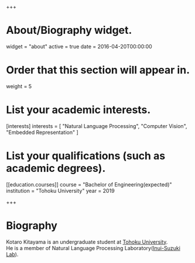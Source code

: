 +++
# About/Biography widget.
widget = "about"
active = true
date = 2016-04-20T00:00:00

# Order that this section will appear in.
weight = 5

# List your academic interests.
[interests]
  interests = [
    "Natural Language Processing",
    "Computer Vision",
    "Embedded Representation"
  ]

# List your qualifications (such as academic degrees).
[[education.courses]]
  course = "Bachelor of Engineering(expected)"
  institution = "Tohoku University"
  year = 2019

+++

# Biography

Kotaro Kitayama is an undergraduate student at [Tohoku University](https://www.tohoku.ac.jp/).  
He is a member of Natural Language Processing Laboratory([Inui-Suzuki Lab](https://www.nlp.ecei.tohoku.ac.jp/)).